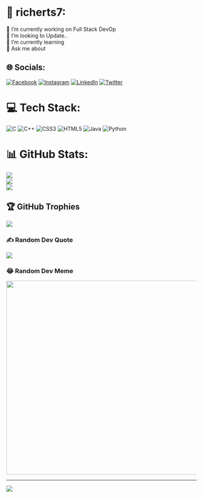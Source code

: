 # 💫 richerts7:
🔭 I’m currently working on Full Stack DevOp<br>👯 I’m looking to Update..<br>🌱 I’m currently learning<br>💬 Ask me about<br>


## 🌐 Socials:
[![Facebook](https://img.shields.io/badge/Facebook-%231877F2.svg?logo=Facebook&logoColor=white)](https://facebook.com/richerts7) [![Instagram](https://img.shields.io/badge/Instagram-%23E4405F.svg?logo=Instagram&logoColor=white)](https://instagram.com/richerts7) [![LinkedIn](https://img.shields.io/badge/LinkedIn-%230077B5.svg?logo=linkedin&logoColor=white)](https://linkedin.com/in/richerts7) [![Twitter](https://img.shields.io/badge/Twitter-%231DA1F2.svg?logo=Twitter&logoColor=white)](https://twitter.com/richerts7) 

# 💻 Tech Stack:
![C](https://img.shields.io/badge/c-%2300599C.svg?style=for-the-badge&logo=c&logoColor=white) ![C++](https://img.shields.io/badge/c++-%2300599C.svg?style=for-the-badge&logo=c%2B%2B&logoColor=white) ![CSS3](https://img.shields.io/badge/css3-%231572B6.svg?style=for-the-badge&logo=css3&logoColor=white) ![HTML5](https://img.shields.io/badge/html5-%23E34F26.svg?style=for-the-badge&logo=html5&logoColor=white) ![Java](https://img.shields.io/badge/java-%23ED8B00.svg?style=for-the-badge&logo=java&logoColor=white) ![Python](https://img.shields.io/badge/python-3670A0?style=for-the-badge&logo=python&logoColor=ffdd54)
# 📊 GitHub Stats:
![](https://github-readme-stats.vercel.app/api?username=richerts7&theme=dark&hide_border=false&include_all_commits=true&count_private=false)<br/>
![](https://github-readme-streak-stats.herokuapp.com/?user=richerts7&theme=dark&hide_border=false)<br/>
![](https://github-readme-stats.vercel.app/api/top-langs/?username=richerts7&theme=dark&hide_border=false&include_all_commits=true&count_private=false&layout=compact)

## 🏆 GitHub Trophies
![](https://github-profile-trophy.vercel.app/?username=richerts7&theme=radical&no-frame=false&no-bg=true&margin-w=4)

### ✍️ Random Dev Quote
![](https://quotes-github-readme.vercel.app/api?type=horizontal&theme=radical)

### 😂 Random Dev Meme
<img src="https://random-memer.herokuapp.com/" width="512px"/>

---
[![](https://visitcount.itsvg.in/api?id=richerts7&icon=0&color=0)](https://visitcount.itsvg.in)


